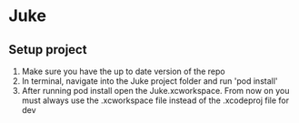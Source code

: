 # Juke

## Setup project
1. Make sure you have the up to date version of the repo
2. In terminal, navigate into the Juke project folder and run 'pod install'
3. After running pod install open the Juke.xcworkspace. From now on you must always use the .xcworkspace file instead of the .xcodeproj file for dev
